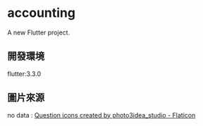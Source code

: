 # accounting

A new Flutter project.

## 開發環境
flutter:3.3.0

## 圖片來源
no data : <a href="https://www.flaticon.com/free-icons/question" title="question icons">Question icons created by photo3idea_studio - Flaticon</a>
